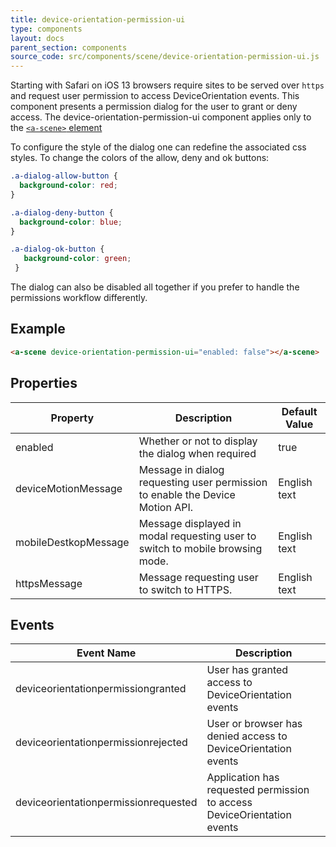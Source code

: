 ```yaml
---
title: device-orientation-permission-ui
type: components
layout: docs
parent_section: components
source_code: src/components/scene/device-orientation-permission-ui.js
---
```


Starting with Safari on iOS 13 browsers require sites to be served over `https` and request user permission to access DeviceOrientation events. This component presents a permission dialog for the user to grant or deny access.
The device-orientation-permission-ui component applies only to the [`<a-scene>` element][scene]

To configure the style of the dialog one can redefine the associated css styles. To change the colors of the allow, deny and ok buttons:

```css
.a-dialog-allow-button {
  background-color: red;
}

.a-dialog-deny-button {
  background-color: blue;
}

.a-dialog-ok-button {
   background-color: green;
 }
```

The dialog can also be disabled all together if you prefer to handle the permissions workflow differently.

## Example

```html
<a-scene device-orientation-permission-ui="enabled: false"></a-scene>
```

## Properties

| Property      | Description                                                         | Default Value |
|---------------|---------------------------------------------------------------------|---------------|
| enabled       | Whether or not to display the dialog when required                  | true          |
| deviceMotionMessage       | Message in dialog requesting user permission to enable the Device Motion API.                 | English text       |
| mobileDestkopMessage       | Message displayed in modal requesting user to switch to mobile browsing mode.                  | English text          |
| httpsMessage       | Message requesting user to switch to HTTPS.                  | English text          |


## Events

| Event Name                           | Description                                                                                |
|--------------------------------------|--------------------------------------------------------------------------------------------|
| deviceorientationpermissiongranted   | User has granted access to DeviceOrientation events                                        |
| deviceorientationpermissionrejected  | User or browser has denied access to DeviceOrientation events                              |
| deviceorientationpermissionrequested | Application has requested permission to access DeviceOrientation events                    |

[scene]: ../core/scene.md
